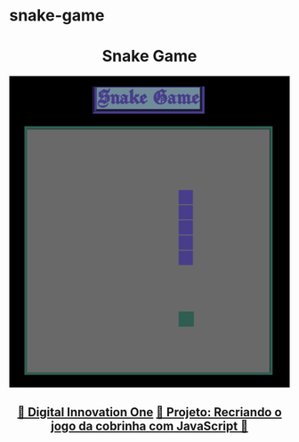 # snake-game
<h1 align="center">Snake Game</h1>
  <img alt="Snake Game" title="Snake Game" src="./imgs/capa.png" />
</h1>

<h2 align="center">
    <a href="https://web.digitalinnovation.one/home">🔗 Digital Innovation One</a>
    <a href="https://web.digitalinnovation.one/project/recriando-o-jogo-da-cobrinha-com-javascript/learning/bfcd37b9-4ccf-40fb-b0ea-c2d865414a19?back=/track/html-web-developer"> 🐍 Projeto: Recriando o jogo da cobrinha com JavaScript  🐍</a>
</h2>
